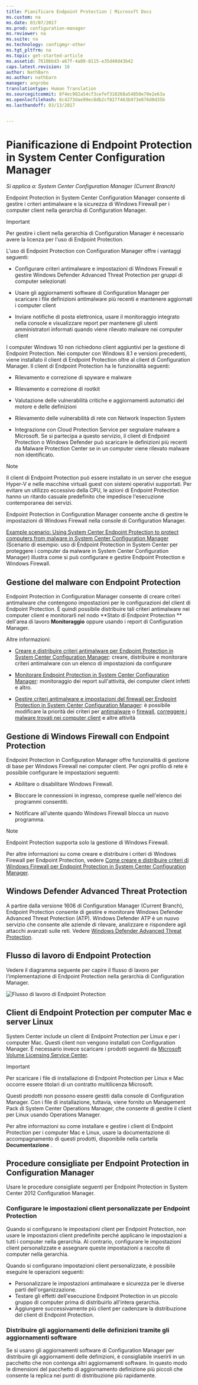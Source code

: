 ```yaml
---
title: Pianificare Endpoint Protection | Microsoft Docs
ms.custom: na
ms.date: 03/07/2017
ms.prod: configuration-manager
ms.reviewer: na
ms.suite: na
ms.technology: configmgr-other
ms.tgt_pltfrm: na
ms.topic: get-started-article
ms.assetid: 7610bbd3-a67f-4a09-8115-e35d40d43b42
caps.latest.revision: 16
author: NathBarn
ms.author: nathbarn
manager: angrobe
translationtype: Human Translation
ms.sourcegitcommit: 8f4ec982a54cf3cefef310268a54850e70e2e63a
ms.openlocfilehash: 6c4273dae99ec8db2cf827f463b973e876d0d35b
ms.lasthandoff: 03/13/2017


---
```

# <a name="planning-for-endpoint-protection-in-system-center-configuration-manager"></a>Pianificazione di Endpoint Protection in System Center Configuration Manager

*Si applica a: System Center Configuration Manager (Current Branch)*


Endpoint Protection in System Center Configuration Manager consente di gestire i criteri antimalware e la sicurezza di Windows Firewall per i computer client nella gerarchia di Configuration Manager.  

> [!IMPORTANT]  
>  Per gestire i client nella gerarchia di Configuration Manager è necessario avere la licenza per l'uso di Endpoint Protection.  

L'uso di Endpoint Protection con Configuration Manager offre i vantaggi seguenti:  

-   Configurare criteri antimalware e impostazioni di Windows Firewall e gestire Windows Defender Advanced Threat Protection per gruppi di computer selezionati  

-   Usare gli aggiornamenti software di Configuration Manager per scaricare i file definizioni antimalware più recenti e mantenere aggiornati i computer client  

-   Inviare notifiche di posta elettronica, usare il monitoraggio integrato nella console e visualizzare report per mantenere gli utenti amministratori informati quando viene rilevato malware nei computer client  

I computer Windows 10 non richiedono client aggiuntivi per la gestione di Endpoint Protection. Nei computer con Windows 8.1 e versioni precedenti, viene installato il client di Endpoint Protection oltre al client di Configuration Manager. Il client di Endpoint Protection ha le funzionalità seguenti:  

-   Rilevamento e correzione di spyware e malware  

-   Rilevamento e correzione di rootkit  

-   Valutazione delle vulnerabilità critiche e aggiornamenti automatici del motore e delle definizioni  

-   Rilevamento delle vulnerabilità di rete con Network Inspection System  

-   Integrazione con Cloud Protection Service per segnalare malware a Microsoft. Se si partecipa a questo servizio, il client di Endpoint Protection o Windows Defender può scaricare le definizioni più recenti da Malware Protection Center se in un computer viene rilevato malware non identificato.  

> [!NOTE]  
>  Il client di Endpoint Protection può essere installato in un server che esegue Hyper-V e nelle macchine virtuali guest con sistemi operativi supportati. Per evitare un utilizzo eccessivo della CPU, le azioni di Endpoint Protection hanno un ritardo casuale predefinito che impedisce l'esecuzione contemporanea dei servizi.  

  Endpoint Protection in Configuration Manager consente anche di gestire le impostazioni di Windows Firewall nella console di Configuration Manager.  

 [Example scenario: Using System Center Endpoint Protection to protect computers from malware in System Center Configuration Manager](../deploy-use/scenarios-endpoint-protection.md) (Scenario di esempio: uso di Endpoint Protection in System Center per proteggere i computer da malware in System Center Configuration Manager) illustra come si può configurare e gestire Endpoint Protection e Windows Firewall.  

## <a name="managing-malware-with-endpoint-protection"></a>Gestione del malware con Endpoint Protection  

Endpoint Protection in Configuration Manager consente di creare criteri antimalware che contengono impostazioni per le configurazioni del client di Endpoint Protection. È quindi possibile distribuire tali criteri antimalware nei computer client e monitorarli nel nodo **Stato di Endpoint Protection ** dell'area di lavoro **Monitoraggio** oppure usando i report di Configuration Manager.  

 Altre informazioni:  

-   [Creare e distribuire criteri antimalware per Endpoint Protection in System Center Configuration Manager](../deploy-use/endpoint-antimalware-policies.md): creare, distribuire e monitorare criteri antimalware con un elenco di impostazioni da configurare  

-   [Monitorare Endpoint Protection in System Center Configuration Manager](../deploy-use/monitor-endpoint-protection.md): monitoraggio dei report sull'attività, dei computer client infetti e altro.   

-   [Gestire criteri antimalware e impostazioni del firewall per Endpoint Protection in System Center Configuration Manager](../deploy-use/endpoint-antimalware-firewall.md): è possibile modificare la priorità dei criteri per [antimalware](../deploy-use/endpoint-antimalware-firewall.md#manage-antimalware-policies) o [firewall](../deploy-use/endpoint-antimalware-firewall.md#manage-windows-firewall-policies), [correggere i malware trovati nei computer client](../deploy-use/endpoint-antimalware-firewall.md#remediate-detected-malware) e altre attività

## <a name="managing-windows-firewall-with-endpoint-protection"></a>Gestione di Windows Firewall con Endpoint Protection  
 Endpoint Protection in Configuration Manager offre funzionalità di gestione di base per Windows Firewall nei computer client. Per ogni profilo di rete è possibile configurare le impostazioni seguenti:  

-   Abilitare o disabilitare Windows Firewall.  

-   Bloccare le connessioni in ingresso, comprese quelle nell'elenco dei programmi consentiti.  

-   Notificare all'utente quando Windows Firewall blocca un nuovo programma.  

> [!NOTE]  
>  Endpoint Protection supporta solo la gestione di Windows Firewall.  

  Per altre informazioni su come creare e distribuire i criteri di Windows Firewall per Endpoint Protection, vedere [Come creare e distribuire criteri di Windows Firewall per Endpoint Protection in System Center Configuration Manager](../deploy-use/create-windows-firewall-policies.md).  

## <a name="windows-defender-advanced-threat-protection"></a>Windows Defender Advanced Threat Protection

A partire dalla versione 1606 di Configuration Manager (Current Branch), Endpoint Protection consente di gestire e monitorare Windows Defender Advanced Threat Protection (ATP). Windows Defender ATP è un nuovo servizio che consente alle aziende di rilevare, analizzare e rispondere agli attacchi avanzati sulle reti. Vedere [Windows Defender Advanced Threat Protection](../deploy-use/windows-defender-advanced-threat-protection.md).

## <a name="endpoint-protection-workflow"></a>Flusso di lavoro di Endpoint Protection  
 Vedere il diagramma seguente per capire il flusso di lavoro per l'implementazione di Endpoint Protection nella gerarchia di Configuration Manager.  

 ![Flusso di lavoro di Endpoint Protection](../media/Endpoint-Protection-Workflow.gif)

## <a name="endpoint-protection-client-for-mac-computers-and-linux-servers"></a>Client di Endpoint Protection per computer Mac e server Linux  
 System Center include un client di Endpoint Protection per Linux e per i computer Mac. Questi client non vengono installati con Configuration Manager. È necessario invece scaricare i prodotti seguenti da [Microsoft Volume Licensing Service Center](https://www.microsoft.com/licensing/servicecenter/default.aspx).  

> [!IMPORTANT]  
>  Per scaricare i file di installazione di Endpoint Protection per Linux e Mac occorre essere titolari di un contratto multilicenza Microsoft.  

 Questi prodotti non possono essere gestiti dalla console di Configuration Manager. Con i file di installazione, tuttavia, viene fornito un Management Pack di System Center Operations Manager, che consente di gestire il client per Linux usando Operations Manager.  

 Per altre informazioni su come installare e gestire i client di Endpoint Protection per i computer Mac e Linux, usare la documentazione di accompagnamento di questi prodotti, disponibile nella cartella **Documentazione** .

## <a name="best-practices-for-endpoint-protection-in-configuration-manager"></a>Procedure consigliate per Endpoint Protection in Configuration Manager  
 Usare le procedure consigliate seguenti per Endpoint Protection in System Center 2012 Configuration Manager.  

### <a name="configure-custom-client-settings-for-endpoint-protection"></a>Configurare le impostazioni client personalizzate per Endpoint Protection  
 Quando si configurano le impostazioni client per Endpoint Protection, non usare le impostazioni client predefinite perché applicano le impostazioni a tutti i computer nella gerarchia. Al contrario, configurare le impostazioni client personalizzate e assegnare queste impostazioni a raccolte di computer nella gerarchia.  

 Quando si configurano impostazioni client personalizzate, è possibile eseguire le operazioni seguenti:  

-   Personalizzare le impostazioni antimalware e sicurezza per le diverse parti dell'organizzazione.  
-   Testare gli effetti dell'esecuzione Endpoint Protection in un piccolo gruppo di computer prima di distribuirlo all'intera gerarchia.  
-   Aggiungere successivamente più client per cadenzare la distribuzione del client di Endpoint Protection.  

### <a name="distributing-definition-updates-by-using-software-updates"></a>Distribuire gli aggiornamenti delle definizioni tramite gli aggiornamenti software  
 Se si usano gli aggiornamenti software di Configuration Manager per distribuire gli aggiornamenti delle definizioni, è consigliabile inserirli in un pacchetto che non contenga altri aggiornamenti software. In questo modo le dimensioni del pacchetto di aggiornamento definizione più piccoli che consente la replica nei punti di distribuzione più rapidamente.

